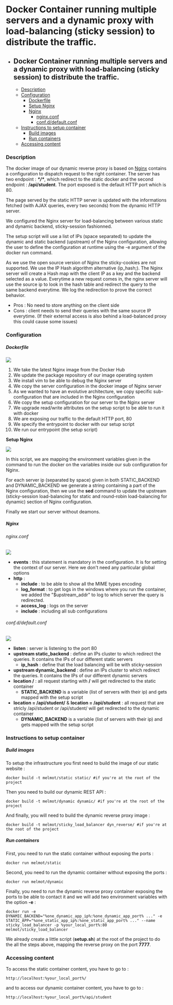 # Docker Container running multiple servers and a dynamic proxy with load-balancing (sticky session) to distribute the traffic.

- ## Docker Container running multiple servers and a dynamic proxy with load-balancing (sticky session) to distribute the traffic.

  + [Description](#description)
  + [Configuration](#configuration)
    * [Dockerfile](#dockerfile)
    * [Setup Nginx](#setup_nginx)
    * [Nginx](#nginx)
      + [nginx.conf](#nginxconf)
      + [conf.d/default.conf](#confd-defaultconf)
  + [Instructions to setup container](#instructions-to-setup-container)
    * [Build images](#build-images)
    * [Run containers](#run-containers)
  + [Accessing content](#accessing-content)

### Description

The docker image of our dynamic reverse proxy is based on [Nginx](https://hub.docker.com/_/nginx) contains a configuration to dispatch request to the right container. The server has two endpoint : ***\*/\****, which redirect to the static docker and the second endpoint : **/api/student**. The port exposed is the default HTTP port which is 80.

The page served by the static HTTP server is updated with the informations fetched (with AJAX queries, every two seconds) from the dynamic HTTP server.

We configured the Nginx server for load-balancing between various static and dynamic backend, sticky-session fashionned.

The setup script will use a list of IPs (space separated) to update the dynamic and static backend (upstream) of the Nginx configuration, allowing the user to define the configuration at runtime using the -e argument of the docker run command.

As we use the open source version of Nginx the sticky-cookies are not supported. We use the IP Hash algorithm alternative (ip_hash;). The Nginx server will create a Hash map with the client IP as a key and the backend selected as a value. Everytime a new request comes in, the nginx server will use the source ip to look in the hash table and redirect the query to the same backend everytime. We log the redirection to prove the correct behavior.

- Pros : No need to store anything on the client side
- Cons : client needs to send their queries with the same source IP everytime. (If their external access is also behind a load-balanced proxy this could cause some issues)

### Configuration	

##### Dockerfile

![](img/dockerfile.PNG)

1. We take the latest Nginx image from the Docker Hub
2. We update the package repository of our image operating system
3. We install vim to be able to debug the Nginx server
4. We copy the server configuration in the docker image of Nginx server
5. As we wanted to have an evolutive architecture, we copy specific sub-configuration that are included in the Nginx configuration
6. We copy the setup configuration for our server to the Nginx server
7. We upgrade read/write attributes on the setup script to be able to run it with docker
8. We are exposing our traffic to the default HTTP port, 80
9. We specify the entrypoint to docker with our setup script
10. We run our entrypoint (the setup script)

**Setup Nginx**

![](img/setup.PNG)

In this script, we are mapping the environment variables given in the command to run the docker on the variables inside our sub configuration for Nginx.

For each server ip (separated by space) given in both STATIC_BACKEND and DYNAMIC_BACKEND we generate a string containing a part of the Nginx configuration, then we use the **sed** command to update the upstream (sticky-session load-balancing for static and round-robin load-balancing for dynamic) section of Nginx configuration. 

Finally we start our server without deamons.

##### Nginx

###### nginx.conf

![](img/nginx.PNG)

- **events** : this statement is mandatory in the configuration. It is for setting the context of our server. Here we don't need any particular global options
- **http** : 
  - **include** : to be able to show all the MIME types encoding
  - **log_format** : to get logs in the windows where you run the container, we added the "$upstream_addr" to log to which server the query is redirected.
  - **access_log** : logs on the server
  - **include** : including all sub configurations

###### conf.d/default.conf

![](img/default.PNG)

- **listen** : server is listening to the port 80
- **upstream static_backend** : define an IPs cluster to which redirect the queries. It contains the IPs of our different static servers
  - **ip_hash** : define that the load balancing will be with sticky-session
- **upstream dynamic_backend** : define an IPs cluster to which redirect the queries. It contains the IPs of our different dynamic servers
- **location /** : all request starting with **/** will get redirected to the static container
  - **STATIC_BACKEND** is a variable (list of servers with their ip) and gets mapped with the setup script 
- **location = /api/student/** & **location = /api/student** : all request that are stricly /api/student or /api/student/ will get redirected to the dynamic container
  - **DYNAMIC_BACKEND** is a variable (list of servers with their ip) and gets mapped with the setup script 

### Instructions to setup container

##### Build images

To setup the infrastructure  you first need to build the image of our static website :

```shell
docker build -t melmot/static static/ #if you're at the root of the project
```
Then you need to build our dynamic REST API :

```shell
docker build -t melmot/dynamic dynamic/ #if you're at the root of the project
```
And finally, you will need to build the dynamic reverse proxy image : 

```shell
docker build -t melmot/sticky_load_balancer dyn_reverse/ #if you're at the root of the project
```
##### Run containers

First, you need to run the static container without exposing the ports :

```
docker run melmot/static 
```

Second, you need to run the dynamic container without exposing the ports : 

```
docker run melmot/dynamic 
```

Finally, you need to run the dynamic reverse proxy container exposing the ports to be able to contact it and we will add two environment variables with the option **-e** : 

```
docker run -e DYNAMIC_BACKEND="%one_dynamic_app_ip%:%one_dynamic_app_port% ..." -e STATIC_APP="%one_static_app_ip%:%one_static_app_port% ..." --name sticky_load_balancer -p %your_local_port%:80 melmot/sticky_load_balancer
```

We already create a little script (**setup.sh**) at the root of the project to do the all the steps above, mapping the reverse proxy on the port **7777**.

### Accessing content

To access the static container content, you have to go to :

```
http://localhost:%your_local_port%/
```

and to access our dynamic container content, you have to go to : 

```
http://localhost:%your_local_port%/api/student
```